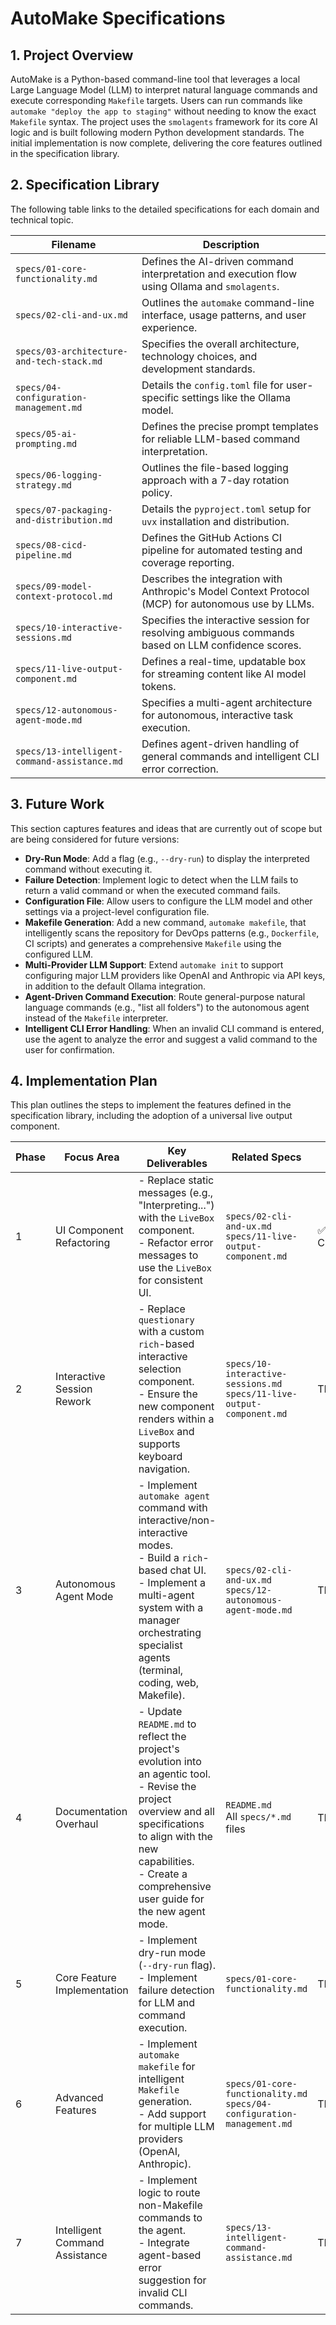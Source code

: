 # AutoMake Specifications

## 1. Project Overview
AutoMake is a Python-based command-line tool that leverages a local Large Language Model (LLM) to interpret natural language commands and execute corresponding `Makefile` targets. Users can run commands like `automake "deploy the app to staging"` without needing to know the exact `Makefile` syntax. The project uses the `smolagents` framework for its core AI logic and is built following modern Python development standards. The initial implementation is now complete, delivering the core features outlined in the specification library.

## 2. Specification Library
The following table links to the detailed specifications for each domain and technical topic.

| Filename                                             | Description                                                  |
| ---------------------------------------------------- | ------------------------------------------------------------ |
| `specs/01-core-functionality.md`                     | Defines the AI-driven command interpretation and execution flow using Ollama and `smolagents`. |
| `specs/02-cli-and-ux.md`                             | Outlines the `automake` command-line interface, usage patterns, and user experience. |
| `specs/03-architecture-and-tech-stack.md`            | Specifies the overall architecture, technology choices, and development standards. |
| `specs/04-configuration-management.md`               | Details the `config.toml` file for user-specific settings like the Ollama model. |
| `specs/05-ai-prompting.md`                           | Defines the precise prompt templates for reliable LLM-based command interpretation. |
| `specs/06-logging-strategy.md`                       | Outlines the file-based logging approach with a 7-day rotation policy. |
| `specs/07-packaging-and-distribution.md`             | Details the `pyproject.toml` setup for `uvx` installation and distribution. |
| `specs/08-cicd-pipeline.md`                          | Defines the GitHub Actions CI pipeline for automated testing and coverage reporting. |
| `specs/09-model-context-protocol.md`                 | Describes the integration with Anthropic's Model Context Protocol (MCP) for autonomous use by LLMs. |
| `specs/10-interactive-sessions.md`                   | Specifies the interactive session for resolving ambiguous commands based on LLM confidence scores. |
| `specs/11-live-output-component.md`                  | Defines a real-time, updatable box for streaming content like AI model tokens. |
| `specs/12-autonomous-agent-mode.md`                  | Specifies a multi-agent architecture for autonomous, interactive task execution. |
| `specs/13-intelligent-command-assistance.md`         | Defines agent-driven handling of general commands and intelligent CLI error correction. |

## 3. Future Work
This section captures features and ideas that are currently out of scope but are being considered for future versions:
- **Dry-Run Mode**: Add a flag (e.g., `--dry-run`) to display the interpreted command without executing it.
- **Failure Detection**: Implement logic to detect when the LLM fails to return a valid command or when the executed command fails.
- **Configuration File**: Allow users to configure the LLM model and other settings via a project-level configuration file.
- **Makefile Generation**: Add a new command, `automake makefile`, that intelligently scans the repository for DevOps patterns (e.g., `Dockerfile`, CI scripts) and generates a comprehensive `Makefile` using the configured LLM.
- **Multi-Provider LLM Support**: Extend `automake init` to support configuring major LLM providers like OpenAI and Anthropic via API keys, in addition to the default Ollama integration.
- **Agent-Driven Command Execution**: Route general-purpose natural language commands (e.g., "list all folders") to the autonomous agent instead of the `Makefile` interpreter.
- **Intelligent CLI Error Handling**: When an invalid CLI command is entered, use the agent to analyze the error and suggest a valid command to the user for confirmation.

## 4. Implementation Plan
This plan outlines the steps to implement the features defined in the specification library, including the adoption of a universal live output component.

| Phase | Focus Area                  | Key Deliverables                                                                                                                                                             | Related Specs                                                                                               | Status |
| ----- | --------------------------- | ---------------------------------------------------------------------------------------------------------------------------------------------------------------------------- | ----------------------------------------------------------------------------------------------------------- | ------ |
| 1     | UI Component Refactoring    | - Replace static messages (e.g., "Interpreting...") with the `LiveBox` component.<br>- Refactor error messages to use the `LiveBox` for consistent UI.                             | `specs/02-cli-and-ux.md`<br>`specs/11-live-output-component.md`                                            | ✅ COMPLETE |
| 2     | Interactive Session Rework  | - Replace `questionary` with a custom `rich`-based interactive selection component.<br>- Ensure the new component renders within a `LiveBox` and supports keyboard navigation. | `specs/10-interactive-sessions.md`<br>`specs/11-live-output-component.md`                                  | TBD    |
| 3     | Autonomous Agent Mode       | - Implement `automake agent` command with interactive/non-interactive modes.<br>- Build a `rich`-based chat UI.<br>- Implement a multi-agent system with a manager orchestrating specialist agents (terminal, coding, web, Makefile). | `specs/02-cli-and-ux.md`<br>`specs/12-autonomous-agent-mode.md`                                            | TBD    |
| 4     | Documentation Overhaul      | - Update `README.md` to reflect the project's evolution into an agentic tool.<br>- Revise the project overview and all specifications to align with the new capabilities.<br>- Create a comprehensive user guide for the new agent mode. | `README.md`<br>All `specs/*.md` files                                                                       | TBD    |
| 5     | Core Feature Implementation | - Implement dry-run mode (`--dry-run` flag).<br>- Implement failure detection for LLM and command execution.                                                                     | `specs/01-core-functionality.md`                                                                            | TBD    |
| 6     | Advanced Features           | - Implement `automake makefile` for intelligent `Makefile` generation.<br>- Add support for multiple LLM providers (OpenAI, Anthropic).                                        | `specs/01-core-functionality.md`<br>`specs/04-configuration-management.md`                                   | TBD    |
| 7     | Intelligent Command Assistance | - Implement logic to route non-Makefile commands to the agent.<br>- Integrate agent-based error suggestion for invalid CLI commands.                                         | `specs/13-intelligent-command-assistance.md`                                                                | TBD    |
